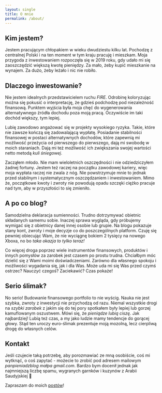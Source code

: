 ```yaml
---
layout: single
title: O mnie
permalink: /about/
---
```


## Kim jestem?

Jestem pracującym chłopakiem w wieku dwudziestu kilku lat. Pochodzę z centralnej Polski i na ten moment w tym kraju pracuję i mieszkam. Moja przygoda z inwestowaniem rozpoczęła się w 2019 roku, gdy udało mi się zaoszczędzić większą kwotę pieniędzy. Za mało, żeby kupić mieszkanie na wynajem. Za dużo, żeby leżało i nic nie robiło.

## Dlaczego inwestowanie?

Nie jestem idealnych przedstawicielem ruchu *FIRE*. Odrobinę koloryzując można się pokusić o interpretację, że gdzieś podchodzę pod niezależność finansową. Punktem wyjścia była moja chęć do wygenerowania alternatywnego źródła dochodu poza moją pracą. Oczywiście im taki dochód większy, tym lepiej.

Lubię zawodowo angażować się w projekty wysokiego ryzyka. Takie, które nie zawsze kończą się zadowalającą wypłatę. Posiadanie stabilności finansowej w postaci alternatywnych dochodów, które zapewnią mi możliwość przeżycia od pierwszego do pierwszego, dają mi swobodę w moich staraniach. Dają mi też możliwość ich zwiększania swojej wartości netto metodą *kuli śniegowej*.

Zacząłem młodo. Nie mam wieloletnich oszczędności i nie odziedziczyłem żadnej fortuny. Jestem też raczej na początku zawodowej kariery, więc moja wypłata raczej nie zwala z nóg. Nie powstrzymuje mnie to jednak przed stabilnym i systematycznym oszczędzaniem i inwestowaniem. Mimo że, początkowe kwoty i zwroty nie powodują opadu szczęki ciężko pracuje nad tym, aby w przyszłości to się zmieniło.

## A po co blog?

Samodzielna deklaracja sumienności. Trudno dotrzymywać obietnic składanych samemu sobie. Inaczej sprawa wygląda, gdy próbujemy wymigać się z obietnicy danej innej osobie lub grupie. Na blogu pokazuje stany kont, zwroty i moje decyzje co do poszczególnych platform. Czuję się pewniej obiecując Wam, że nie wyciągnę bokiem 2 tysięcy na nowego Xboxa, no bo *taka okazja to tylko teraz!*

Co więcej droga poprzez wiele instrumentów finansowych, produktów i innych pomysłów za zarobek jest czasem po prostu trudna. Chciałbym móc dzielić się z Wami moimi doświadczeniami. Zarówno dla własnego spokoju i możliwości wygadania się, jak i dla Was. Może uda mi się Was przed czymś ostrzec? Nauczyć czegoś? Zaciekawić? Czas pokaże!

## Serio ślimak?

No serio! Budowanie finansowego portfolio to nie wyścig. Nauka nie jest szybka, zwroty z inwestycji nie przychodzą od razu. Niemal wszystkie drogi na *szybki zarobek* z jakim się do tej pory spotkałem były lepiej lub gorzej kamuflowanym  oszustwem. Mówi się, że *pieniądze lubią ciszę*. Jak najbardziej! Lubią też czas, a my jako ludzie mamy tendencje do gorącej głowy. Stąd ten uroczy euro-ślimak prezentuje moją mozolną, lecz cierpliwą drogę do własnych celów.

## Kontakt

Jeśli czujecie taką potrzebę, aby porozmawiać ze mną osobiście, coś mi wytknąć, o coś zapytać - możecie to zrobić pod adresem mailowym *panpieniadzblog małpa gmail.com*. Bardzo bym docenił jednak jak najmniejszą liczbę spamu, wygranych garnków i kuzynów z Arabii Saudyjskiej 🙏

Zapraszam do moich [postów](/posts)!